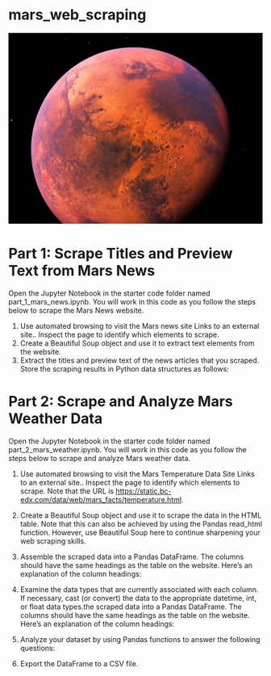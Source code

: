 # mars_web_scraping

![My Image](https://github.com/MEJillFarley/mars_web_scraping/blob/main/Mars%20Images/mars.jpg?raw=true)

# Part 1: Scrape Titles and Preview Text from Mars News
Open the Jupyter Notebook in the starter code folder named part_1_mars_news.ipynb. You will work in this code as you follow the steps below to scrape the Mars News website.

1. Use automated browsing to visit the Mars news site Links to an external site.. Inspect the page to identify which elements to scrape.
2. Create a Beautiful Soup object and use it to extract text elements from the website.
3. Extract the titles and preview text of the news articles that you scraped. Store the scraping results in Python data structures as follows:


# Part 2: Scrape and Analyze Mars Weather Data
Open the Jupyter Notebook in the starter code folder named part_2_mars_weather.ipynb. You will work in this code as you follow the steps below to scrape and analyze Mars weather data.

1. Use automated browsing to visit the Mars Temperature Data Site Links to an external site.. Inspect the page to identify which elements to scrape. Note that the URL is https://static.bc-edx.com/data/web/mars_facts/temperature.html.

2. Create a Beautiful Soup object and use it to scrape the data in the HTML table. Note that this can also be achieved by using the Pandas read_html function. However, use Beautiful Soup here to continue sharpening your web scraping skills.

3. Assemble the scraped data into a Pandas DataFrame. The columns should have the same headings as the table on the website. Here’s an explanation of the column headings:

4. Examine the data types that are currently associated with each column. If necessary, cast (or convert) the data to the appropriate datetime, int, or float data types.the scraped data into a Pandas DataFrame. The columns should have the same headings as the table on the website. Here’s an explanation of the column headings:
5. Analyze your dataset by using Pandas functions to answer the following questions:
6. Export the DataFrame to a CSV file.
